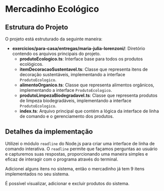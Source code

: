 # Mercadinho Ecológico

## Estrutura do Projeto

O projeto está estruturado da seguinte maneira:

- **exercicios/para-casa/entregas/maria-julia-lorenzoni/**: Diretório contendo os arquivos principais do projeto. 
  - **produtoEcologico.ts**: Interface base para todos os produtos ecológicos.
  - **itemDecoracaoSustentavel.ts**: Classe que representa itens de decoração sustentáveis, implementando a interface `ProdutoEcologico`.
  - **alimentoOrganico.ts**: Classe que representa alimentos orgânicos, implementando a interface `ProdutoEcologico`.
  - **produtoLimpezaBiodegradavel.ts**: Classe que representa produtos de limpeza biodegradáveis, implementando a interface `ProdutoEcologico`.
  - **index.ts**: Arquivo principal que contém a lógica da interface de linha de comando e o gerenciamento dos produtos.

## Detalhes da implementação

Utilizei o módulo `readline` do Node.js para criar uma interface de linha de comando interativa. O `readline` permite que façamos perguntas ao usuário e capturemos suas respostas, proporcionando uma maneira simples e eficaz de interagir com o programa através do terminal. 

Adicionei alguns itens no sistema, então o mercadinho já tem 9 itens implementados no seu sistema. 

É possível visualizar, adicionar e excluir produtos do sistema.



